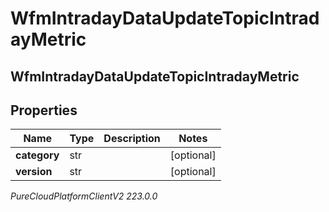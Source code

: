 # WfmIntradayDataUpdateTopicIntradayMetric

## WfmIntradayDataUpdateTopicIntradayMetric

## Properties

|Name | Type | Description | Notes|
|------------ | ------------- | ------------- | -------------|
| **category** | str |  | [optional] |
| **version** | str |  | [optional] |



_PureCloudPlatformClientV2 223.0.0_
